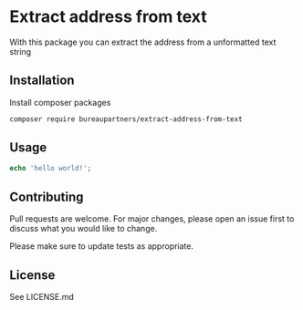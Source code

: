 # Extract address from text
With this package you can extract the address from a unformatted text string

## Installation

Install composer packages

```bash
composer require bureaupartners/extract-address-from-text
```

## Usage

```php
echo 'hello world!';
```

## Contributing
Pull requests are welcome. For major changes, please open an issue first to discuss what you would like to change.

Please make sure to update tests as appropriate.

## License
See LICENSE.md
